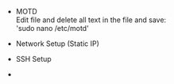 - MOTD<br/>
  Edit file and delete all text in the file and save:<br/>
  'sudo nano /etc/motd'

- Network Setup (Static IP)
  
- SSH Setup
  
- 

